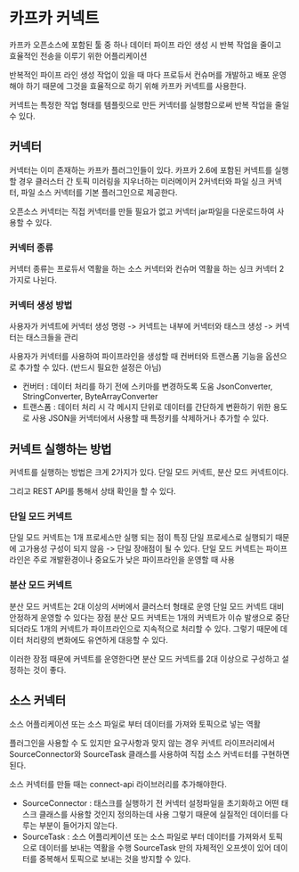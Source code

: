 # 카프카 커넥트


카프카 오픈소스에 포함된 툴 중 하나
데이터 파이프 라인 생성 시 반복 작업을 줄이고 효율적인 전송을 이루기 위한 어플리케이션

반복적인 파이프 라인 생성 작업이 있을 때 마다 프로듀서 컨슈머를 개발하고 배포 운영해야 하기 때문에 그것을 효율적으로 하기 위해 카프카 커넥트를 사용한다. 

커넥트는 특정한 작업 형태를 템플릿으로 만든 커넥터를 실행함으로써 반복 작업을 줄일 수 있다.

## 커넥터

커넥터는 이미 존재하는 카프카 플러그인들이 있다.
카프카 2.6에 포함된 커넥트를 실행할 경우 클러스터 간 토픽 미러링을 지우너하는 미러메이커 2커넥터와 파일 싱크 커넥터, 파일 소스 커넥터를 기본 플러그인으로 제공한다.

오픈소스 커넥터는 직접 커넥터를 만들 필요가 없고 커넥터 jar파일을 다운로드하여 사용할 수 있다.

### 커넥터 종류

커넥터 종류는 프로듀서 역활을 하는 소스 커넥터와 컨슈머 역활을 하는 싱크 커넥터 2가지로 나뉜다.

### 커넥터 생성 방법

사용자가 커넥트에 커넥터 생성 명령 -> 커넥트는 내부에 커넥터와 태스크 생성 -> 커넥터는 태스크들을 관리

사용자가 커넥터를 사용하여 파이프라인을 생성할 때 컨버터와 트랜스폼 기능을 옵션으로 추가할 수 있다. (반드시 필요한 설정은 아님)

- 컨버터 :  데이터 처리를 하기 전에 스키마를 변경하도록 도움
  JsonConverter, StringConverter, ByteArrayConverter
- 트랜스폼 : 데이터 처리 시 각 메시지 단위로 데이터를 간단하게 변환하기 위한 용도로 사용
  JSON을 커넥터에서 사용할 때 특정키를 삭제하거나 추가할 수 있다.


## 커넥트 실행하는 방법

커넥트를 실행하는 방법은 크게 2가지가 있다. 단일 모드 커넥트, 분산 모드 커넥트이다. 

그리고 REST API를 통해서 상태 확인을 할 수 있다.

### 단일 모드 커넥트

단일 모드 커넥트는 1개 프로세스만 실행 되는 점이 특징
단일 프로세스로 실행되기 때문에 고가용성 구성이 되지 않음 -> 단일 장애점이 될 수 있다.
단일 모드 커넥트는 파이프라인은 주로 개발환경이나 중요도가 낮은 파이프라인을 운영할 때 사용

### 분산 모드 커넥트

분산 모드 커넥트는 2대 이상의 서버에서 클러스터 형태로 운영
단일 모드 커넥트 대비 안정하게 운영할 수 있다는 장점
분산 모드 커넥트는 1개의 커넥트가 이슈 발생으로 중단 되더라도 1개의 커넥트가 파이프라인으로 지속적으로 처리할 수 있다.
그렇기 때문에 데이터 처리량의 변화에도 유연하게 대응할 수 있다.

이러한 장점 때문에 커넥트를 운영한다면 분산 모드 커넥트를 2대 이상으로 구성하고 설정하는 것이 좋다.

## 소스 커넥터

소스 어플리케이션 또는 소스 파일로 부터 데이터를 가져와 토픽으로 넣는 역활

플러그인을 사용할 수 도 있지만 요구사항과 맞지 않는 경우 커넥트 라이프러리에서 SourceConnector와 SourceTask 클래스를 사용하여 직접 소스 커넥ㅌ터를 구현하면 된다.

소스 커넥터를 만들 때는 connect-api 라이브러리를 추가해야한다.

- SourceConnector : 태스크를 실행하기 전 커넥터 설정파일을 초기화하고 어떤 태스크 클래스를 사용할 것인지 정의하는데 사용
  그렇기 때문에 실질적인 데이터를 다루는 부분이 들어가지 않는다. 
- SourceTask : 소스 어플리케이션 또는 소스 파일로 부터 데이터를 가져와서 토픽으로 데이터를 보내는 역활을 수행
  SourceTask 만의 자체적인 오프셋이 있어 데이터를 중복해서 토픽으로 보내는 것을 방지할 수 있다.



